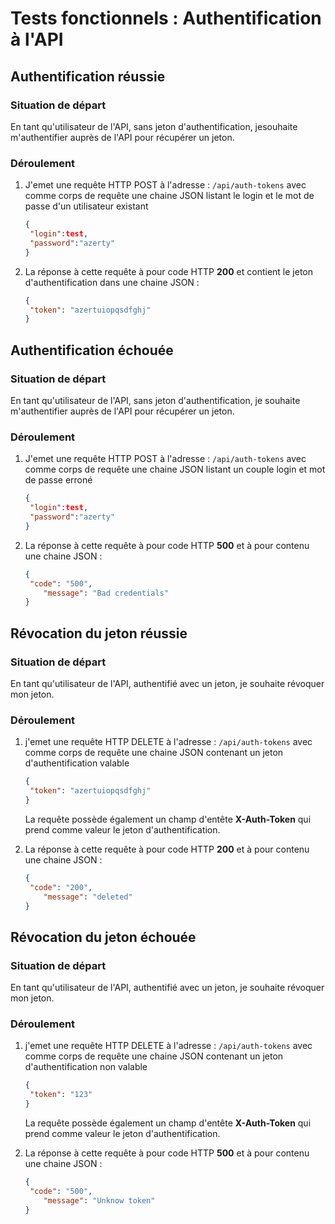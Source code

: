 # Tests fonctionnels : Authentification à l'API



## Authentification réussie

###  Situation de départ

En tant qu'utilisateur de l'API, sans jeton d'authentification, jesouhaite m'authentifier auprès de l'API pour récupérer un jeton.

### Déroulement 

1. J'emet une requête HTTP POST à l'adresse : `/api/auth-tokens` avec comme corps de requête une chaine JSON listant le login et le mot de passe d'un utilisateur existant

   ```json
   {
   	"login":test,
   	"password":"azerty"
   }
   ```

2. La réponse à cette requête à pour code HTTP **200** et contient le jeton d'authentification dans une chaine JSON :

   ```json
   {
   	"token": "azertuiopqsdfghj"
   }
   ```



## Authentification échouée

### Situation de départ

En tant qu'utilisateur de l'API, sans jeton d'authentification, je souhaite m'authentifier auprès de l'API pour récupérer un jeton.

### Déroulement 

1. J'emet une requête HTTP POST à l'adresse : `/api/auth-tokens` avec comme corps de requête une chaine JSON listant un couple login et mot de passe erroné

   ```json
   {
   	"login":test,
   	"password":"azerty"
   }
   ```

2. La réponse à cette requête à pour code HTTP **500** et à pour contenu une chaine JSON :

   ```json
   {
   	"code": "500",
       "message": "Bad credentials"
   }
   ```



## Révocation du jeton réussie

### Situation de départ

En tant qu'utilisateur de l'API, authentifié avec un jeton, je souhaite révoquer mon jeton.

### Déroulement 

1. j'emet une requête HTTP DELETE à l'adresse : `/api/auth-tokens` avec comme corps de requête une chaine JSON contenant un jeton d'authentification valable

   ```json
   {
   	"token": "azertuiopqsdfghj"
   }
   ```

   La requête possède également un champ d'entête **X-Auth-Token** qui prend comme valeur le jeton d'authentification.

2. La réponse à cette requête à pour code HTTP **200** et à pour contenu une chaine JSON :

   ```json
   {
   	"code": "200",
       "message": "deleted"
   }
   ```



## Révocation du jeton échouée

### Situation de départ

En tant qu'utilisateur de l'API, authentifié avec un jeton, je souhaite révoquer mon jeton.

### Déroulement 

1. j'emet une requête HTTP DELETE à l'adresse : `/api/auth-tokens` avec comme corps de requête une chaine JSON contenant un jeton d'authentification non valable

   ```json
   {
   	"token": "123"
   }
   ```

   La requête possède également un champ d'entête **X-Auth-Token** qui prend comme valeur le jeton d'authentification.

2. La réponse à cette requête à pour code HTTP **500** et à pour contenu une chaine JSON :

   ```json
   {
   	"code": "500",
       "message": "Unknow token"
   }
   ```

